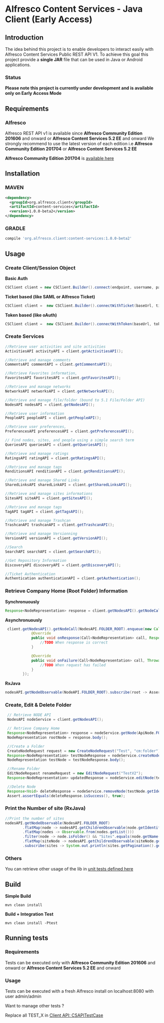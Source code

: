 # Alfresco Content Services - Java Client (Early Access)

## Introduction
The idea behind this project is to enable developers to interact easily with Alfresco Content Services Public REST API V1.
To achieve this goal this project provide a **single JAR** file that can be used in Java or Android applications.

### Status
**Please note this project is currently under development and is available only on Early Access Mode**

## Requirements

### Alfresco
Alfresco REST API v1 is available since **Alfresco Community Edition 201606** and onward or **Alfresco Content Services 5.2 EE** and onward 
We strongly recommend to use the latest version of each edition i.e **Alfresco Community Edition 201704** or **Alfresco Content Services 5.2 EE**

**Alfresco Community Edition 201704** is [available here](https://community.alfresco.com/docs/DOC-6829-draft-alfresco-community-edition-201704-ga-release-draft)

## Installation

### MAVEN

```xml
<dependency>
  <groupId>org.alfresco.client</groupId>
  <artifactId>content-services</artifactId>
  <version>1.0.0-beta2</version>
</dependency>
```

### GRADLE
```gradle
compile 'org.alfresco.client:content-services:1.0.0-beta2'
```

## Usage


### Create Client/Session Object

**Basic Auth**
```java
CSClient client = new CSClient.Builder().connect(endpoint, username, password).build();
```

**Ticket based (like SAML or Alfresco Ticket)**
```java
CSClient client =  new CSClient.Builder().connectWithTicket(baseUrl, ticketValue).build();
```

**Token based (like oAuth)**
```java
CSClient client =  new CSClient.Builder().connectWithToken(baseUrl, tokenValue).build();
```


### Create Services
```java
//Retrieve user activities and site activities
ActivitiesAPI activityAPI = client.getActivitiesAPI();

//Retrieve and manage comments
CommentsAPI commentAPI = client.getCommentsAPI();

//Retrieve Favorites information, 
FavoritesAPI favoritesAPI = client.getFavoritesAPI();

//Retrieve and manage networks
NetworksAPI networksAPI = client.getNetworksAPI();

//Retrieve and manage file/folder (bound to 5.1 File/Folder API)
NodesAPI nodesAPI = client.getNodesAPI();

//Retrieve user information
PeopleAPI peopleAPI = client.getPeopleAPI();

//Retrieve user preferences,
PreferencesAPI preferencesAPI = client.getPreferencesAPI();

// Find nodes, sites, and people using a simple search term
QueriesAPI queriesAPI = client.getQueriesAPI();

//Retrieve and manage ratings
RatingsAPI ratingAPI = client.getRatingsAPI();

//Retrieve and manage tags 
RenditionsAPI renditionAPI = client.getRenditionsAPI();

//Retrieve and manage Shared Links 
SharedLinksAPI sharedLinkAPI = client.getSharedLinksAPI();

//Retrieve and manage sites informations
SitesAPI siteAPI = client.getSitesAPI();

//Retrieve and manage tags 
TagAPI tagAPI = client.getTagsAPI();

//Retrieve and manage Trashcan 
TrashcanAPI trashcanAPI = client.getTrashcanAPI();

//Retrieve and manage Versionning
VersionAPI versionAPI = client.getVersionAPI();

//Search
SearchAPI searchAPI = client.getSearchAPI();

//Get Repository Information
DiscoveryAPI discoveryAPI = client.getDiscoveryAPI();

//Ticket Authentication
Authentication authenticationAPI = client.getAuthentication();

```

### Retrieve Company Home (Root Folder) Information

**Synchronuously**
```java
Response<NodeRepresentation> response = client.getNodesAPI().getNodeCall(NodeAPI.FOLDER_ROOT).execute();
```

**Asynchronuously**
```java
 client.getNodesAPI().getNodeCall(NodesAPI.FOLDER_ROOT).enqueue(new Callback<NodeRepresentation>() {
            @Override
            public void onResponse(Call<NodeRepresentation> call, Response<NodeRepresentation> response)
                //TODO When response is correct
            }

            @Override
            public void onFailure(Call<NodeRepresentation> call, Throwable t)
                //TODO When request has failed
            }
        });
```

**RxJava**
```java
nodesAPI.getNodeObservable(NodeAPI.FOLDER_ROOT).subscribe(root -> Assert.assertEquals(root.getName(), "Company Home"));
```

### Create, Edit & Delete Folder
```java
 // Retrieve NODE API
 NodesAPI nodeService = client.getNodesAPI();

 // Retrieve Company Home
 Response<NodeRepresentation> response = nodeService.getNode(ApiNode.FOLDER_ROOT).execute();
 NodeRepresentation rootNode = response.body();

 //Create a Folder
 CreateNodeRequest request = new CreateNodeRequest("Test", "cm:folder");
 Response<NodeRepresentation> testNodeResponse = nodeService.createNode(rootNode.getId(), request).execute();
 NodeRepresentation testNode = testNodeResponse.body();

 //Rename Folder
 EditNodeRequest renameRequest = new EditNodeRequest("TestV2");
 Response<NodeRepresentation> updatedResponse = nodeService.editNode(testNode.getIdentifier(), renameRequest).execute();

 //Delete Node
 Response<Void> deleteResponse = nodeService.removeNode(testNode.getIdentifier()).execute();
 Assert.assertEquals(deleteResponse.isSuccess(), true);

```

### Print the Number of site (RxJava)
```java
//Print the number of sites
nodesAPI.getNodeObservable(NodesAPI.FOLDER_ROOT)
        .flatMap(node -> nodesAPI.getChildrenObservable(node.getIdentifier()))
        .flatMap(nodes -> Observable.from(nodes.getList()))
        .filter(node -> node.isFolder() && "Sites".equals(node.getName()))
        .flatMap(siteNode -> nodesAPI.getChildrenObservable(siteNode.getIdentifier()))
        .subscribe(sites -> System.out.println(sites.getPagination().getTotalItems()));
```

### Others

You can retrieve other usage of the lib in [unit tests defined here](src/test/java/com/alfresco/client/services/content)


## Build

**Simple Build**
    
    mvn clean install

**Build + Integration Test**
    
    mvn clean install -Ptest


## Running tests

### Requirements

Tests can be executed only with **Alfresco Community Edition 201606** and onward or **Alfresco Content Services 5.2 EE** and onward 

### Usage 

Tests can be executed with a fresh Alfresco install on localhost:8080 with user admin/admin

Want to manage other tests ?

Replace all TEST_X in [Client API: CSAPITestCase](src/test/java/com/alfresco/client/services/content/CSAPITestCase.java)
